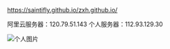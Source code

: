 https://saintifly.github.io/zxh.github.io/

阿里云服务器：120.79.51.143
个人服务器：112.93.129.30

![个人图片](https://saintifly.github.io/zxh.github.io/Screenshots/timg.jpg)
